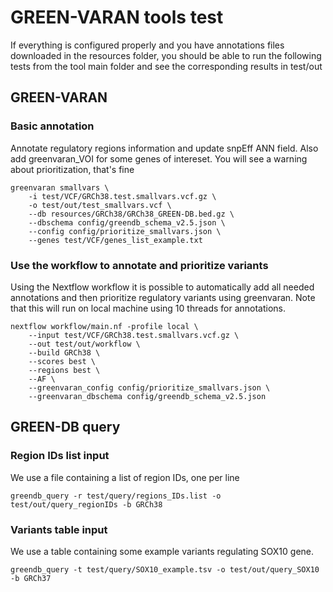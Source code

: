 # GREEN-VARAN tools test

If everything is configured properly and you have annotations files downloaded in the resources folder, you should be able to run the following tests from the tool main folder and see the corresponding results in test/out

## GREEN-VARAN
### Basic annotation
Annotate regulatory regions information and update snpEff ANN field. Also add greenvaran_VOI for some genes of intereset. You will see a warning about prioritization, that's fine

```
greenvaran smallvars \
    -i test/VCF/GRCh38.test.smallvars.vcf.gz \
    -o test/out/test_smallvars.vcf \
    --db resources/GRCh38/GRCh38_GREEN-DB.bed.gz \
    --dbschema config/greendb_schema_v2.5.json \
    --config config/prioritize_smallvars.json \
    --genes test/VCF/genes_list_example.txt 
```

### Use the workflow to annotate and prioritize variants
Using the Nextflow workflow it is possible to automatically add all needed annotations and then prioritize regulatory variants using greenvaran. Note that this will run on local machine using 10 threads for annotations.

```
nextflow workflow/main.nf -profile local \
    --input test/VCF/GRCh38.test.smallvars.vcf.gz \
    --out test/out/workflow \
    --build GRCh38 \
    --scores best \
    --regions best \
    --AF \
    --greenvaran_config config/prioritize_smallvars.json \
    --greenvaran_dbschema config/greendb_schema_v2.5.json
```

## GREEN-DB query
### Region IDs list input
We use a file containing a list of region IDs, one per line

```
greendb_query -r test/query/regions_IDs.list -o test/out/query_regionIDs -b GRCh38
```

### Variants table input 
We use a table containing some example variants regulating SOX10 gene.

```
greendb_query -t test/query/SOX10_example.tsv -o test/out/query_SOX10 -b GRCh37
```